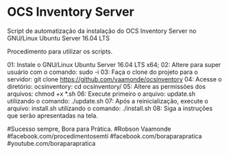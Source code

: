 # OCS Inventory Server

Script de automatização da instalação do OCS Inventory Server no GNU/Linux Ubuntu Server 16.04 LTS

Procedimento para utilizar os scripts.

01: Instale o GNU/Linux Ubuntu Server 16.04 LTS x64;
02: Altere para super usuário com o comando: sudo -i
03: Faça o clone do projeto para o servidor: git clone https://github.com/vaamonde/ocsinventory
04: Acesse o diretório: ocsinventory: cd ocsinventory/
05: Altere as permissões dos arquivos: chmod +x *.sh
06: Execute primeiro o arquivo: update.sh utilizando o comando: ./update.sh
07: Após a reinicialização, execute o arquivo: install.sh utilizando o comando: ./install.sh
08: Siga a instruções que serão apresentadas na tela.

#Sucesso sempre, Bora para Prática.
#Robson Vaamonde
#facebook.com/procedimentosemti
#facebook.com/boraparapratica
#youtube.com/boraparapratica
